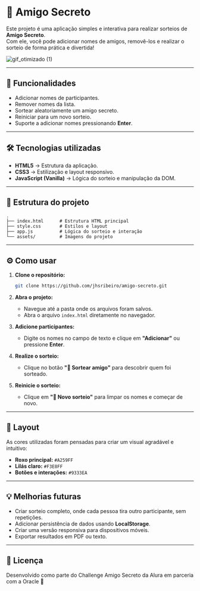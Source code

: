 
# 🎁 Amigo Secreto

Este projeto é uma aplicação simples e interativa para realizar sorteios de **Amigo Secreto**.  
Com ele, você pode adicionar nomes de amigos, removê-los e realizar o sorteio de forma prática e divertida!

![gif_otimizado (1)](https://github.com/user-attachments/assets/e57df577-4319-42d8-a6a6-670ab204f536)

---

## 🚀 Funcionalidades

- Adicionar nomes de participantes.
- Remover nomes da lista.
- Sortear aleatoriamente um amigo secreto.
- Reiniciar para um novo sorteio.
- Suporte a adicionar nomes pressionando **Enter**.

---

## 🛠️ Tecnologias utilizadas

- **HTML5** → Estrutura da aplicação.  
- **CSS3** → Estilização e layout responsivo.  
- **JavaScript (Vanilla)** → Lógica do sorteio e manipulação da DOM.  

---

## 📂 Estrutura do projeto

```
.
├── index.html      # Estrutura HTML principal
├── style.css       # Estilos e layout
├── app.js          # Lógica do sorteio e interação
└── assets/         # Imagens do projeto
```
---

## ⚙️ Como usar

1. **Clone o repositório:**
   ```bash
   git clone https://github.com/jhsribeiro/amigo-secreto.git
   ```

2. **Abra o projeto:**
   - Navegue até a pasta onde os arquivos foram salvos.
   - Abra o arquivo `index.html` diretamente no navegador.

3. **Adicione participantes:**
   - Digite os nomes no campo de texto e clique em **"Adicionar"** ou pressione **Enter**.

4. **Realize o sorteio:**
   - Clique no botão **"🎲 Sortear amigo"** para descobrir quem foi sorteado.

5. **Reinicie o sorteio:**
   - Clique em **"🔄 Novo sorteio"** para limpar os nomes e começar de novo.

---

## 🎨 Layout

As cores utilizadas foram pensadas para criar um visual agradável e intuitivo:
- **Roxo principal:** `#A259FF`
- **Lilás claro:** `#F3E8FF`
- **Botões e interações:** `#9333EA`

---

## 💡 Melhorias futuras

- Criar sorteio completo, onde cada pessoa tira outro participante, sem repetições.
- Adicionar persistência de dados usando **LocalStorage**.
- Criar uma versão responsiva para dispositivos móveis.
- Exportar resultados em PDF ou texto.

---

## 📜 Licença

Desenvolvido como parte do Challenge Amigo Secreto da Alura em parceria com a Oracle 🚀
